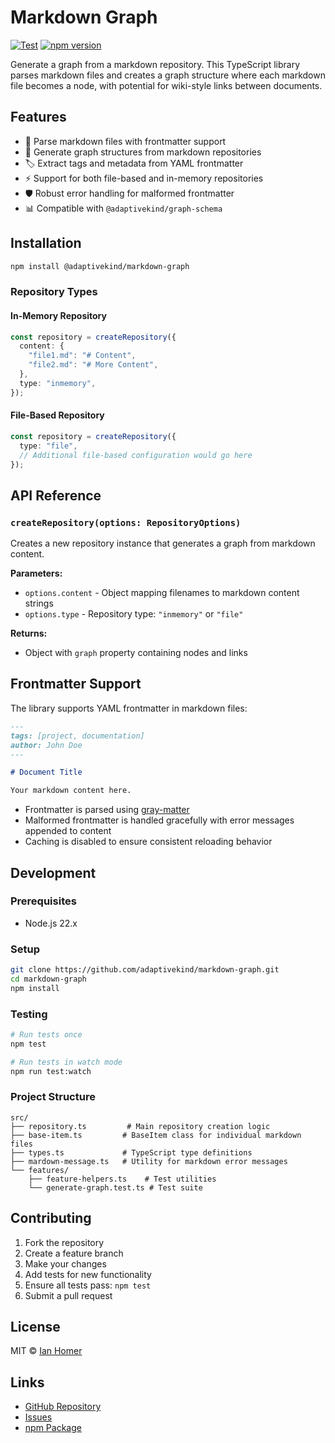 # Markdown Graph

[![Test](https://github.com/adaptivekind/markdown-graph/workflows/Test/badge.svg)](https://github.com/adaptivekind/markdown-graph/actions)
[![npm version](https://badge.fury.io/js/%40adaptivekind%2Fmarkdown-graph.svg)](https://badge.fury.io/js/%40adaptivekind%2Fmarkdown-graph)

Generate a graph from a markdown repository. This TypeScript library parses markdown files and creates a graph structure where each markdown file becomes a node, with potential for wiki-style links between documents.

## Features

- 📝 Parse markdown files with frontmatter support
- 🔗 Generate graph structures from markdown repositories
- 🏷️ Extract tags and metadata from YAML frontmatter
- ⚡ Support for both file-based and in-memory repositories
- 🛡️ Robust error handling for malformed frontmatter
- 📊 Compatible with `@adaptivekind/graph-schema`

## Installation

```bash
npm install @adaptivekind/markdown-graph
```

### Repository Types

#### In-Memory Repository

```typescript
const repository = createRepository({
  content: {
    "file1.md": "# Content",
    "file2.md": "# More Content",
  },
  type: "inmemory",
});
```

#### File-Based Repository

```typescript
const repository = createRepository({
  type: "file",
  // Additional file-based configuration would go here
});
```

## API Reference

### `createRepository(options: RepositoryOptions)`

Creates a new repository instance that generates a graph from markdown content.

**Parameters:**

- `options.content` - Object mapping filenames to markdown content strings
- `options.type` - Repository type: `"inmemory"` or `"file"`

**Returns:**

- Object with `graph` property containing nodes and links

## Frontmatter Support

The library supports YAML frontmatter in markdown files:

```markdown
---
tags: [project, documentation]
author: John Doe
---

# Document Title

Your markdown content here.
```

- Frontmatter is parsed using [gray-matter](https://github.com/jonschlinkert/gray-matter)
- Malformed frontmatter is handled gracefully with error messages appended to content
- Caching is disabled to ensure consistent reloading behavior

## Development

### Prerequisites

- Node.js 22.x

### Setup

```bash
git clone https://github.com/adaptivekind/markdown-graph.git
cd markdown-graph
npm install
```

### Testing

```bash
# Run tests once
npm test

# Run tests in watch mode
npm run test:watch
```

### Project Structure

```
src/
├── repository.ts         # Main repository creation logic
├── base-item.ts         # BaseItem class for individual markdown files
├── types.ts             # TypeScript type definitions
├── mardown-message.ts   # Utility for markdown error messages
└── features/
    ├── feature-helpers.ts    # Test utilities
    └── generate-graph.test.ts # Test suite
```

## Contributing

1. Fork the repository
2. Create a feature branch
3. Make your changes
4. Add tests for new functionality
5. Ensure all tests pass: `npm test`
6. Submit a pull request

## License

MIT © [Ian Homer](https://github.com/adaptivekind)

## Links

- [GitHub Repository](https://github.com/adaptivekind/markdown-graph)
- [Issues](https://github.com/adaptivekind/markdown-graph/issues)
- [npm Package](https://www.npmjs.com/package/@adaptivekind/markdown-graph)
